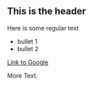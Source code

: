 ## This is the header

Here is some regular text

* bullet 1
* bullet 2

[Link to Google](http://google.com)

More Text.